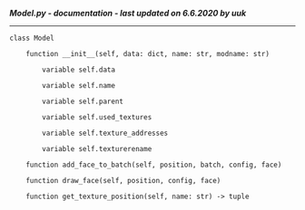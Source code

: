 ***Model.py - documentation - last updated on 6.6.2020 by uuk***
___

    class Model

        function __init__(self, data: dict, name: str, modname: str)

            variable self.data

            variable self.name

            variable self.parent

            variable self.used_textures

            variable self.texture_addresses

            variable self.texturerename

        function add_face_to_batch(self, position, batch, config, face)

        function draw_face(self, position, config, face)

        function get_texture_position(self, name: str) -> tuple